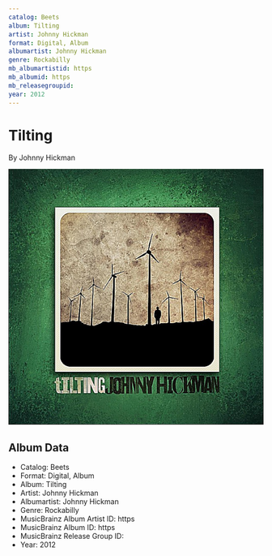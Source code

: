 ```yaml
---
catalog: Beets
album: Tilting
artist: Johnny Hickman
format: Digital, Album
albumartist: Johnny Hickman
genre: Rockabilly
mb_albumartistid: https
mb_albumid: https
mb_releasegroupid: 
year: 2012
---
```


# Tilting

By Johnny Hickman

![](../../assets/beetscovers/Johnny_Hickman-Tilting.jpg)

## Album Data

- Catalog: Beets
- Format: Digital, Album
- Album: Tilting
- Artist: Johnny Hickman
- Albumartist: Johnny Hickman
- Genre: Rockabilly
- MusicBrainz Album Artist ID: https
- MusicBrainz Album ID: https
- MusicBrainz Release Group ID: 
- Year: 2012

